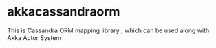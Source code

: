 # akkacassandraorm
This is Cassandra ORM mapping library ; which can be used along with Akka Actor System 

